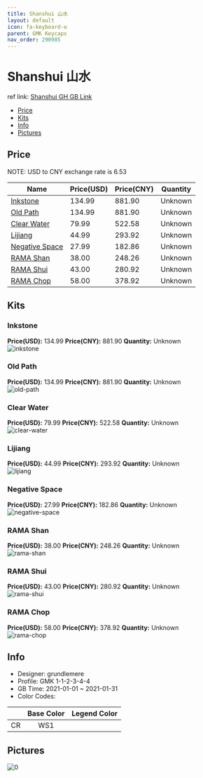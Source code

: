 ```yaml
---
title: Shanshui 山水
layout: default
icon: fa-keyboard-o
parent: GMK Keycaps
nav_order: 290985
---
```


# Shanshui 山水

ref link: [Shanshui GH GB Link](https://geekhack.org/index.php?topic=110355.0)

* [Price](#price)
* [Kits](#kits)
* [Info](#info)
* [Pictures](#pictures)

## Price

NOTE: USD to CNY exchange rate is 6.53

| Name          | Price(USD)   |  Price(CNY) | Quantity |
| ------------- | ------------ |  ---------- | -------- |
|[Inkstone](#inkstone)|134.99|881.90|Unknown|
|[Old Path](#old-path)|134.99|881.90|Unknown|
|[Clear Water](#clear-water)|79.99|522.58|Unknown|
|[Lijiang](#lijiang)|44.99|293.92|Unknown|
|[Negative Space](#negative-space)|27.99|182.86|Unknown|
|[RAMA Shan](#rama-shan)|38.00|248.26|Unknown|
|[RAMA Shui](#rama-shui)|43.00|280.92|Unknown|
|[RAMA Chop](#rama-chop)|58.00|378.92|Unknown|


## Kits
### Inkstone  
**Price(USD):** 134.99	**Price(CNY):** 881.90	**Quantity:** Unknown  
<img src="{{ 'assets/images/gmk-keycaps/Shanshui/kits_pics/inkstone.png' | relative_url }}" alt="inkstone" class="image featured">

### Old Path  
**Price(USD):** 134.99	**Price(CNY):** 881.90	**Quantity:** Unknown  
<img src="{{ 'assets/images/gmk-keycaps/Shanshui/kits_pics/old-path.png' | relative_url }}" alt="old-path" class="image featured">

### Clear Water  
**Price(USD):** 79.99	**Price(CNY):** 522.58	**Quantity:** Unknown  
<img src="{{ 'assets/images/gmk-keycaps/Shanshui/kits_pics/clear-water.png' | relative_url }}" alt="clear-water" class="image featured">

### Lijiang  
**Price(USD):** 44.99	**Price(CNY):** 293.92	**Quantity:** Unknown  
<img src="{{ 'assets/images/gmk-keycaps/Shanshui/kits_pics/lijiang.png' | relative_url }}" alt="lijiang" class="image featured">

### Negative Space  
**Price(USD):** 27.99	**Price(CNY):** 182.86	**Quantity:** Unknown  
<img src="{{ 'assets/images/gmk-keycaps/Shanshui/kits_pics/negative-space.png' | relative_url }}" alt="negative-space" class="image featured">

### RAMA Shan  
**Price(USD):** 38.00	**Price(CNY):** 248.26	**Quantity:** Unknown  
<img src="{{ 'assets/images/gmk-keycaps/Shanshui/kits_pics/rama-shan.jpg' | relative_url }}" alt="rama-shan" class="image featured">

### RAMA Shui  
**Price(USD):** 43.00	**Price(CNY):** 280.92	**Quantity:** Unknown  
<img src="{{ 'assets/images/gmk-keycaps/Shanshui/kits_pics/rama-shui.jpg' | relative_url }}" alt="rama-shui" class="image featured">

### RAMA Chop  
**Price(USD):** 58.00	**Price(CNY):** 378.92	**Quantity:** Unknown  
<img src="{{ 'assets/images/gmk-keycaps/Shanshui/kits_pics/rama-chop.jpg' | relative_url }}" alt="rama-chop" class="image featured">

## Info
* Designer: grundlemere  
* Profile: GMK 1-1-2-3-4-4  
* GB Time: 2021-01-01 ~ 2021-01-31  
* Color Codes:  

| |Base Color     | Legend Color
| :-------------: | :-------------: | :------------:
|CR|WS1


## Pictures  
<img src="{{ 'assets/images/gmk-keycaps/Shanshui/rendering_pics/0.jpg' | relative_url }}" alt="0" class="image featured">
